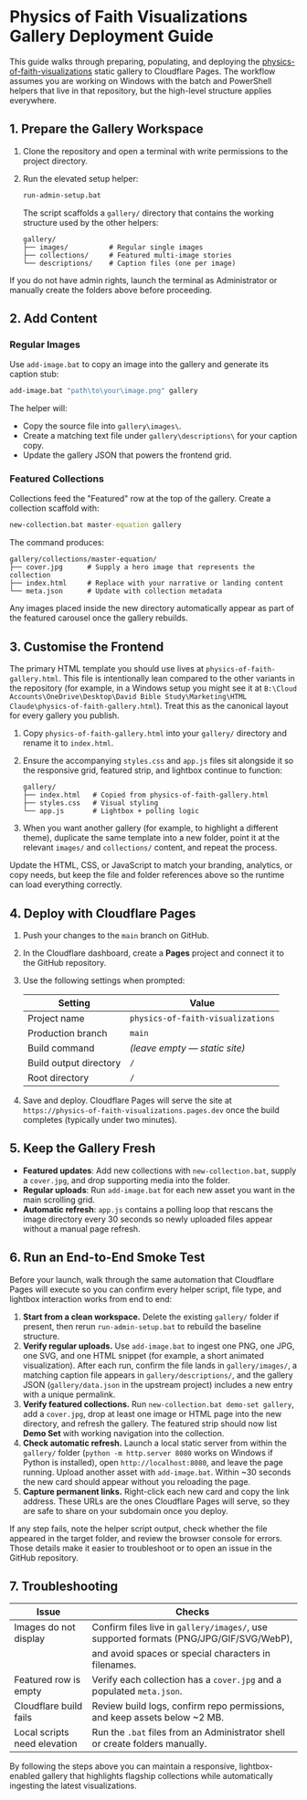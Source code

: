 # Physics of Faith Visualizations Gallery Deployment Guide

This guide walks through preparing, populating, and deploying the
[physics-of-faith-visualizations](https://github.com/YellowKidokc/physics-of-faith-visualizations/)
static gallery to Cloudflare Pages. The workflow assumes you are working
on Windows with the batch and PowerShell helpers that live in that
repository, but the high-level structure applies everywhere.

## 1. Prepare the Gallery Workspace

1. Clone the repository and open a terminal with write permissions to
the project directory.
2. Run the elevated setup helper:

   ```bat
   run-admin-setup.bat
   ```

   The script scaffolds a `gallery/` directory that contains the working
   structure used by the other helpers:

   ```text
   gallery/
   ├── images/          # Regular single images
   ├── collections/     # Featured multi-image stories
   └── descriptions/    # Caption files (one per image)
   ```

If you do not have admin rights, launch the terminal as Administrator or
manually create the folders above before proceeding.

## 2. Add Content

### Regular Images

Use `add-image.bat` to copy an image into the gallery and generate its
caption stub:

```bat
add-image.bat "path\to\your\image.png" gallery
```

The helper will:

- Copy the source file into `gallery\images\`.
- Create a matching text file under `gallery\descriptions\` for your
  caption copy.
- Update the gallery JSON that powers the frontend grid.

### Featured Collections

Collections feed the "Featured" row at the top of the gallery. Create a
collection scaffold with:

```bat
new-collection.bat master-equation gallery
```

The command produces:

```text
gallery/collections/master-equation/
├── cover.jpg      # Supply a hero image that represents the collection
├── index.html     # Replace with your narrative or landing content
└── meta.json      # Update with collection metadata
```

Any images placed inside the new directory automatically appear as part
of the featured carousel once the gallery rebuilds.

## 3. Customise the Frontend

The primary HTML template you should use lives at
`physics-of-faith-gallery.html`. This file is intentionally lean compared
to the other variants in the repository (for example, in a Windows setup
you might see it at `B:\Cloud Accounts\OneDrive\Desktop\David Bible
Study\Marketing\HTML Claude\physics-of-faith-gallery.html`). Treat this
as the canonical layout for every gallery you publish.

1. Copy `physics-of-faith-gallery.html` into your `gallery/` directory and
   rename it to `index.html`.
2. Ensure the accompanying `styles.css` and `app.js` files sit alongside
   it so the responsive grid, featured strip, and lightbox continue to
   function:

   ```text
   gallery/
   ├── index.html   # Copied from physics-of-faith-gallery.html
   ├── styles.css   # Visual styling
   └── app.js       # Lightbox + polling logic
   ```

3. When you want another gallery (for example, to highlight a different
   theme), duplicate the same template into a new folder, point it at the
   relevant `images/` and `collections/` content, and repeat the process.

Update the HTML, CSS, or JavaScript to match your branding, analytics, or
copy needs, but keep the file and folder references above so the runtime
can load everything correctly.

## 4. Deploy with Cloudflare Pages

1. Push your changes to the `main` branch on GitHub.
2. In the Cloudflare dashboard, create a **Pages** project and connect it
   to the GitHub repository.
3. Use the following settings when prompted:

   | Setting               | Value                                   |
   | --------------------- | --------------------------------------- |
   | Project name          | `physics-of-faith-visualizations`       |
   | Production branch     | `main`                                  |
   | Build command         | *(leave empty — static site)*           |
   | Build output directory| `/`                                     |
   | Root directory        | `/`                                     |

4. Save and deploy. Cloudflare Pages will serve the site at
   `https://physics-of-faith-visualizations.pages.dev` once the build
   completes (typically under two minutes).

## 5. Keep the Gallery Fresh

- **Featured updates**: Add new collections with `new-collection.bat`,
  supply a `cover.jpg`, and drop supporting media into the folder.
- **Regular uploads**: Run `add-image.bat` for each new asset you want in
  the main scrolling grid.
- **Automatic refresh**: `app.js` contains a polling loop that rescans
  the image directory every 30 seconds so newly uploaded files appear
  without a manual page refresh.

## 6. Run an End-to-End Smoke Test

Before your launch, walk through the same automation that Cloudflare
Pages will execute so you can confirm every helper script, file type, and
lightbox interaction works from end to end:

1. **Start from a clean workspace.** Delete the existing `gallery/`
   folder if present, then rerun `run-admin-setup.bat` to rebuild the
   baseline structure.
2. **Verify regular uploads.** Use `add-image.bat` to ingest one PNG, one
   JPG, one SVG, and one HTML snippet (for example, a short animated
   visualization). After each run, confirm the file lands in
   `gallery/images/`, a matching caption file appears in
   `gallery/descriptions/`, and the gallery JSON (`gallery/data.json` in
   the upstream project) includes a new entry with a unique permalink.
3. **Verify featured collections.** Run `new-collection.bat demo-set
   gallery`, add a `cover.jpg`, drop at least one image or HTML page into
   the new directory, and refresh the gallery. The featured strip should
   now list **Demo Set** with working navigation into the collection.
4. **Check automatic refresh.** Launch a local static server from within
   the `gallery/` folder (`python -m http.server 8080` works on Windows
   if Python is installed), open `http://localhost:8080`, and leave the
   page running. Upload another asset with `add-image.bat`. Within ~30
   seconds the new card should appear without you reloading the page.
5. **Capture permanent links.** Right-click each new card and copy the
   link address. These URLs are the ones Cloudflare Pages will serve, so
   they are safe to share on your subdomain once you deploy.

If any step fails, note the helper script output, check whether the file
appeared in the target folder, and review the browser console for errors.
Those details make it easier to troubleshoot or to open an issue in the
GitHub repository.

## 7. Troubleshooting

| Issue                         | Checks                                                                                 |
| ----------------------------- | -------------------------------------------------------------------------------------- |
| Images do not display         | Confirm files live in `gallery/images/`, use supported formats (PNG/JPG/GIF/SVG/WebP),
|                               | and avoid spaces or special characters in filenames.                                  |
| Featured row is empty         | Verify each collection has a `cover.jpg` and a populated `meta.json`.                  |
| Cloudflare build fails        | Review build logs, confirm repo permissions, and keep assets below ~2&nbsp;MB.         |
| Local scripts need elevation  | Run the `.bat` files from an Administrator shell or create folders manually.           |

By following the steps above you can maintain a responsive, lightbox-enabled gallery that highlights flagship collections while automatically ingesting the latest visualizations.
